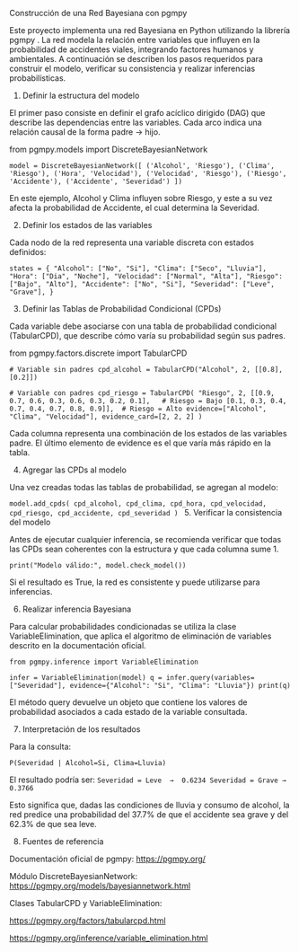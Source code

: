 Construcción de una Red Bayesiana con pgmpy

Este proyecto implementa una red Bayesiana en Python utilizando la librería pgmpy
.
La red modela la relación entre variables que influyen en la probabilidad de accidentes viales, integrando factores humanos y ambientales.
A continuación se describen los pasos requeridos para construir el modelo, verificar su consistencia y realizar inferencias probabilísticas.

1. Definir la estructura del modelo

El primer paso consiste en definir el grafo acíclico dirigido (DAG) que describe las dependencias entre las variables.
Cada arco indica una relación causal de la forma padre → hijo.

from pgmpy.models import DiscreteBayesianNetwork

`model = DiscreteBayesianNetwork([
    ('Alcohol', 'Riesgo'),
    ('Clima', 'Riesgo'),
    ('Hora', 'Velocidad'),
    ('Velocidad', 'Riesgo'),
    ('Riesgo', 'Accidente'),
    ('Accidente', 'Severidad')
])`


En este ejemplo, Alcohol y Clima influyen sobre Riesgo, y este a su vez afecta la probabilidad de Accidente, el cual determina la Severidad.

2. Definir los estados de las variables

Cada nodo de la red representa una variable discreta con estados definidos:

`states = {
    "Alcohol": ["No", "Si"],
    "Clima": ["Seco", "Lluvia"],
    "Hora": ["Dia", "Noche"],
    "Velocidad": ["Normal", "Alta"],
    "Riesgo": ["Bajo", "Alto"],
    "Accidente": ["No", "Si"],
    "Severidad": ["Leve", "Grave"],
}`

3. Definir las Tablas de Probabilidad Condicional (CPDs)

Cada variable debe asociarse con una tabla de probabilidad condicional (TabularCPD), que describe cómo varía su probabilidad según sus padres.

from pgmpy.factors.discrete import TabularCPD

`# Variable sin padres
cpd_alcohol = TabularCPD("Alcohol", 2, [[0.8], [0.2]])`

`# Variable con padres
cpd_riesgo = TabularCPD(
    "Riesgo", 2,
    [[0.9, 0.7, 0.6, 0.3, 0.6, 0.3, 0.2, 0.1],   # Riesgo = Bajo
     [0.1, 0.3, 0.4, 0.7, 0.4, 0.7, 0.8, 0.9]],  # Riesgo = Alto
    evidence=["Alcohol", "Clima", "Velocidad"],
    evidence_card=[2, 2, 2]
)`


Cada columna representa una combinación de los estados de las variables padre.
El último elemento de evidence es el que varía más rápido en la tabla.

4. Agregar las CPDs al modelo

Una vez creadas todas las tablas de probabilidad, se agregan al modelo:

`model.add_cpds(
    cpd_alcohol,
    cpd_clima,
    cpd_hora,
    cpd_velocidad,
    cpd_riesgo,
    cpd_accidente,
    cpd_severidad
)
`
5. Verificar la consistencia del modelo

Antes de ejecutar cualquier inferencia, se recomienda verificar que todas las CPDs sean coherentes con la estructura y que cada columna sume 1.

`print("Modelo válido:", model.check_model())`


Si el resultado es True, la red es consistente y puede utilizarse para inferencias.

6. Realizar inferencia Bayesiana

Para calcular probabilidades condicionadas se utiliza la clase VariableElimination, que aplica el algoritmo de eliminación de variables descrito en la documentación oficial.

`from pgmpy.inference import VariableElimination`

`infer = VariableElimination(model)
q = infer.query(variables=["Severidad"], evidence={"Alcohol": "Si", "Clima": "Lluvia"})
print(q)`

El método query devuelve un objeto que contiene los valores de probabilidad asociados a cada estado de la variable consultada.

7. Interpretación de los resultados

Para la consulta:

`P(Severidad | Alcohol=Si, Clima=Lluvia)`


El resultado podría ser:
`
Severidad = Leve  →  0.6234
Severidad = Grave →  0.3766
`

Esto significa que, dadas las condiciones de lluvia y consumo de alcohol, la red predice una probabilidad del 37.7% de que el accidente sea grave y del 62.3% de que sea leve.

8. Fuentes de referencia

Documentación oficial de pgmpy: https://pgmpy.org/

Módulo DiscreteBayesianNetwork: https://pgmpy.org/models/bayesiannetwork.html

Clases TabularCPD y VariableElimination:

https://pgmpy.org/factors/tabularcpd.html

https://pgmpy.org/inference/variable_elimination.html
